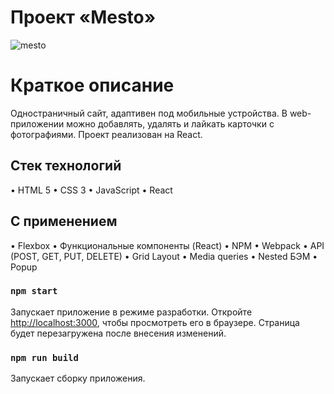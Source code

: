 # Проект «Mesto»

![mesto](https://github.com/dashasavostina/mesto-react/assets/85075899/32fd50fc-cbc1-44e9-a727-d0b254c12881)


# Краткое описание

Одностраничный сайт, адаптивен под мобильные устройства. В web-приложении можно добавлять, удалять и лайкать карточки с фотографиями.
Проект реализован на React.

## Стек технологий

• HTML 5
• CSS 3
• JavaScript
• React

## С применением

• Flexbox
• Функциональные компоненты (React)
• NPM
• Webpack
• API (POST, GET, PUT, DELETE)
• Grid Layout
• Media queries
• Nested БЭМ
• Popup


### `npm start`

Запускает приложение в режиме разработки.
Откройте [http://localhost:3000](http://localhost:3000), чтобы просмотреть его в браузере.
Страница будет перезагружена после внесения изменений.


### `npm run build`

Запускает сборку приложения.


